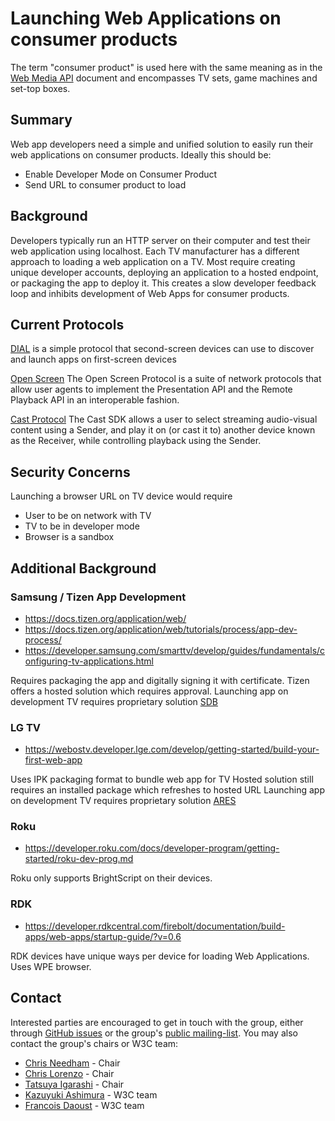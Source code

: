 Launching Web Applications on consumer products
================================================

The term "consumer product" is used here with the same meaning as in the [Web Media API](https://w3c.github.io/webmediaapi/#introduction) document and encompasses TV sets, game machines and set-top boxes.

Summary
----------
Web app developers need a simple and unified solution to easily run their web applications on consumer products. Ideally this should be:

* Enable Developer Mode on Consumer Product
* Send URL to consumer product to load


Background
----------

Developers typically run an HTTP server on their computer and test their web application using localhost. Each TV manufacturer has a different approach to loading a web application on a TV. Most require creating unique developer accounts, deploying an application to a hosted endpoint, or packaging the app to deploy it. This creates a slow developer feedback loop and inhibits development of Web Apps for consumer products.

Current Protocols
-----------------

[DIAL](http://www.dial-multiscreen.org/) is a simple protocol that second-screen devices can use to discover and launch apps on first-screen devices

[Open Screen](https://w3c.github.io/openscreenprotocol/) 
The Open Screen Protocol is a suite of network protocols that allow user agents to implement the Presentation API and the Remote Playback API in an interoperable fashion.

[Cast Protocol](https://developers.google.com/cast/docs/get-started)
The Cast SDK allows a user to select streaming audio-visual content using a Sender, and play it on (or cast it to) another device known as the Receiver, while controlling playback using the Sender.

Security Concerns
-----------------

Launching a browser URL on TV device would require

* User to be on network with TV
* TV to be in developer mode
* Browser is a sandbox

Additional Background
---------------------

### Samsung / Tizen App Development
* https://docs.tizen.org/application/web/
* https://docs.tizen.org/application/web/tutorials/process/app-dev-process/
* https://developer.samsung.com/smarttv/develop/guides/fundamentals/configuring-tv-applications.html

Requires packaging the app and digitally signing it with certificate. Tizen offers a hosted solution which requires approval.
Launching app on development TV requires proprietary solution [SDB](https://developer.tizen.org/development/tizen-studio/web-tools/running-and-testing-your-app/sdb)


### LG TV
* https://webostv.developer.lge.com/develop/getting-started/build-your-first-web-app

Uses IPK packaging format to bundle web app for TV
Hosted solution still requires an installed package which refreshes to hosted URL
Launching app on development TV requires proprietary solution [ARES](https://webostv.developer.lge.com/develop/tools/cli-dev-guide)

### Roku
* https://developer.roku.com/docs/developer-program/getting-started/roku-dev-prog.md

Roku only supports BrightScript on their devices.

### RDK
* https://developer.rdkcentral.com/firebolt/documentation/build-apps/web-apps/startup-guide/?v=0.6

RDK devices have unique ways per device for loading Web Applications. Uses WPE browser.

Contact
-------

Interested parties are encouraged to get in touch with the group, either through [GitHub issues](https://github.com/w3c/media-and-entertainment/issues) or the group's [public mailing-list](mailto:public-web-and-tv@w3.org). You may also contact the group's chairs or W3C team:

* [Chris Needham](mailto:chris.needham@bbc.co.uk) - Chair
* [Chris Lorenzo](mailto:Christopher_Lorenzo@Comcast.com) - Chair
* [Tatsuya Igarashi](mailto:Tatsuya.Igarashi@sony.com) - Chair
* [Kazuyuki Ashimura](mailto:ashimura@w3.org) - W3C team
* [Francois Daoust](mailto:fd@w3.org) - W3C team
